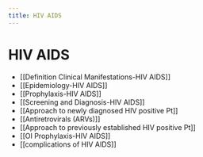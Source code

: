 ```yaml
---
title: HIV AIDS
---
```

# HIV AIDS

* [[Definition Clinical Manifestations-HIV AIDS]]
* [[Epidemiology-HIV AIDS]]
* [[Prophylaxis-HIV AIDS]]
* [[Screening and Diagnosis-HIV AIDS]]
* [[Approach to newly diagnosed HIV positive Pt]]
* [[Antiretrovirals (ARVs)]]
* [[Approach to previously established HIV positive Pt]]
* [[OI Prophylaxis-HIV AIDS]]
* [[complications of HIV AIDS]]
